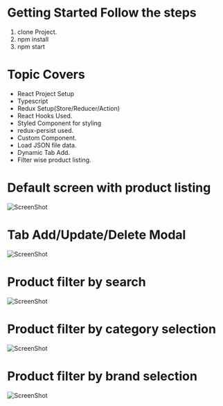 # Getting Started Follow the steps
1) clone Project.
2) npm install
3) npm start

# Topic Covers
- React Project Setup
- Typescript
- Redux Setup(Store/Reducer/Action)
- React Hooks Used.
- Styled Component for styling
- redux-persist used.
- Custom Component. 
- Load JSON file data.
- Dynamic Tab Add.
- Filter wise product listing.

# Default screen with product listing
![ScreenShot](https://raw.github.com/patilrushikesh78/reacjs-practical/master/screensort/1.png)
# Tab Add/Update/Delete Modal
![ScreenShot](https://raw.github.com/patilrushikesh78/reacjs-practical/master/screensort/2.png)
# Product filter by search
![ScreenShot](https://raw.github.com/patilrushikesh78/reacjs-practical/master/screensort/3.png)
# Product filter by category selection
![ScreenShot](https://raw.github.com/patilrushikesh78/reacjs-practical/master/screensort/4.png)
# Product filter by brand selection
![ScreenShot](https://raw.github.com/patilrushikesh78/reacjs-practical/master/screensort/5.png)
